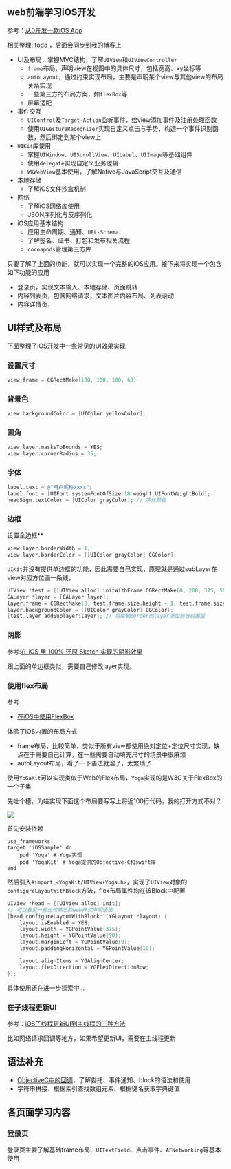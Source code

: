 

## web前端学习iOS开发

参考：[从0开发一款iOS App](https://time.geekbang.org/course/intro/100025901)

相关整理: todo ，后面会同步到[我的博客](https://www.shymean.com)上


* UI及布局，掌握MVC结构，了解`UIView`和`UIViewController`
  * `frame`布局，声明view在视图中的具体尺寸，包括宽高、xy坐标等
  * `autoLayout`，通过约束实现布局，主要是声明某个view与其他view的布局关系实现
  * 一些第三方的布局方案，如`flexBox`等
  * 屏幕适配
* 事件交互
  * `UIControl`及`Target-Action`监听事件，给view添加事件及注册处理函数
  * 使用`UIGestureRecognizer`实现自定义点击与手势，构造一个事件识别函数，然后绑定到某个view上
* `UIKit`库使用
  * 掌握`UIWindow`、`UIScrollView`、`UILabel`、`UIImage`等基础组件
  * 使用`delegate`实现自定义业务逻辑
  * `WKWebView`基本使用，了解Native与JavaScript交互及通信
* 本地存储
  * 了解iOS文件沙盒机制
* 网络
  * 了解iOS网络库使用
  * JSON序列化与反序列化
* iOS应用基本结构
  * 应用生命周期、通知、`URL-Schema`
  * 了解签名、证书、打包和发布相关流程
  * `cocoapods`管理第三方库

只要了解了上面的功能，就可以实现一个完整的iOS应用。接下来将实现一个包含如下功能的应用

* 登录页，实现文本输入、本地存储、页面跳转
* 内容列表页，包含网络请求，文本图片内容布局、列表滚动
* 内容详情页，

## UI样式及布局


下面整理了iOS开发中一些常见的UI效果实现

### 设置尺寸
```objectivec
view.frame = CGRectMake(100, 100, 100, 60)
```
### 背景色
```objectivec
view.backgroundColor = [UIColor yellowColor];
```

### 圆角
```objectivec
view.layer.masksToBounds = YES;
view.layer.cornerRadius = 35;
```

### 字体
```objectivec
label.text = @"用户昵称xxxx";
label.font = [UIFont systemFontOfSize:18 weight:UIFontWeightBold];
headSign.textColor = [UIColor grayColor]; // 字体颜色
```
### 边框
设置全边框**
```objectivec
view.layer.borderWidth = 1;
view.layer.borderColor = [[UIColor grayColor] CGColor];
```
`UIKit`并没有提供单边框的功能，因此需要自己实现，原理就是通过subLayer在view对应方位画一条线，
```objectivec
UIView *test = [[UIView alloc] initWithFrame:CGRectMake(0, 200, 375, 50)];
CALayer *layer = [CALayer layer];
layer.frame = CGRectMake(0, test.frame.size.height - 1, test.frame.size.width, 1);
layer.backgroundColor = [[UIColor grayColor] CGColor];
[test.layer addSublayer:layer]; // 将绘制border的layer添加到当前图层
```
### 阴影

参考:[在 iOS 里 100% 还原 Sketch 实现的阴影效果](https://juejin.im/post/5dd4cd71f265da0bf80b5820)

跟上面的单边框类似，需要自己修改layer实现。

### 使用flex布局
参考
* [在iOS中使用FlexBox](https://juejin.im/post/5a33a6926fb9a045104a8d3c)


体验了iOS内置的布局方式
* frame布局，比较简单，类似于所有view都使用绝对定位+定位尺寸实现，缺点在于需要自己计算，在一些需要自动填充尺寸的场景中很麻烦
* autoLayout布局，看了一下语法就溜了，太繁琐了

使用`YoGaKit`可以实现类似于Web的Flex布局，`Yoga`实现的是W3C关于FlexBox的一个子集

先吐个槽，为啥实现下面这个布局要写写上将近100行代码，我的打开方式不对？

![](http://img.shymean.com/oPic/1595751377892_382.png)

首先安装依赖
```podfile
use_frameworks!
target 'iOSSample' do
    pod 'Yoga' # Yoga实现
    pod 'YogaKit' # Yoga提供的Objective-C和swift库
end
```
然后引入`#import <YogaKit/UIView+Yoga.h>`，实现了`UIView`对象的`configureLayoutWithBlock`方法，flex布局属性均在该Block中配置

```objectivec
UIView *head = [[UIView alloc] init];
// 可以看见一些比较熟悉的web样式声明语法
[head configureLayoutWithBlock:^(YGLayout *layout) {
    layout.isEnabled = YES;
    layout.width = YGPointValue(375);
    layout.height = YGPointValue(90);
    layout.marginLeft = YGPointValue(0);
    layout.paddingHorizontal = YGPointValue(10);

    layout.alignItems = YGAlignCenter;
    layout.flexDirection = YGFlexDirectionRow;
}];
```
具体使用还在进一步探索中...

### 在子线程更新UI
参考：[iOS子线程更新UI到主线程的三种方法](https://www.jianshu.com/p/0dcd982a1f0a)

比如网络请求回调等地方，如果希望更新UI，需要在主线程更新

## 语法补充
* [ObjectiveC中的回调](https://www.jianshu.com/p/376ba5343097)，了解委托、事件通知、block的语法和使用
* 字符串拼接、根据索引查找数组元素、根据键名获取字典键值


## 各页面学习内容

### 登录页

登录页主要了解基础frame布局、`UITextField`、点击事件、`AFNetworking`等基本使用
